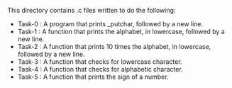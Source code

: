 This directory contains .c files written to do the following:
* Task-0 : A program that prints _putchar, followed by a new line.
* Task-1 : A function that prints the alphabet, in lowercase, followed by a new line.
* Task-2 : A function that prints 10 times the alphabet, in lowercase, followed by a new line.
* Task-3 : A function that checks for lowercase character.
* Task-4 : A function that checks for alphabetic character.
* Task-5 : A function that prints the sign of a number.
